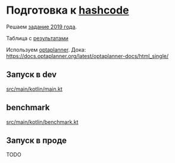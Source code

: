 # Подготовка к [hashcode](https://codingcompetitions.withgoogle.com/hashcode)

Решаем [задание 2019 года](problem_instructions.pdf).

Таблица с [результатами](https://codingcompetitions.withgoogle.com/hashcode/archive/2019)

Используем [optaplanner](https://www.optaplanner.org/). Дока: https://docs.optaplanner.org/latest/optaplanner-docs/html_single/

## Запуск в dev

[src/main/kotlin/main.kt](src/main/kotlin/main.kt)

## benchmark

[src/main/kotlin/benchmark.kt](src/main/kotlin/benchmark.kt)

## Запуск в проде

TODO

